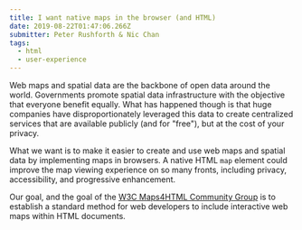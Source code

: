 ```yaml
---
title: I want native maps in the browser (and HTML)
date: 2019-08-22T01:47:06.266Z
submitter: Peter Rushforth & Nic Chan
tags:
  - html
  - user-experience
---
```


Web maps and spatial data are the backbone of open data around the world. Governments promote spatial data infrastructure with the objective that everyone benefit equally. What has happened though is that huge companies have disproportionately leveraged this data to create centralized services that are available publicly (and for "free"), but at the cost of your privacy.

What we want is to make it easier to create and use web maps and spatial data by implementing maps in browsers. A native HTML `map` element could improve the map viewing experience on so many fronts, including privacy, accessibility, and progressive enhancement.

Our goal, and the goal of the [W3C Maps4HTML Community Group](https://www.w3.org/community/maps4html/) is to establish a standard method for web developers to include interactive web maps within HTML documents.
